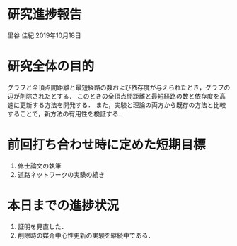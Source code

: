 研究進捗報告
================
里谷 佳紀
2019年10月18日

# 研究全体の目的

グラフと全頂点間距離と最短経路の数および依存度が与えられたとき，グラフの辺が削除されたとする．
このときの全頂点間距離と最短経路の数と依存度を高速に更新する方法を開発する．
また，実験と理論の両方から既存の方法と比較することで，新方法の有用性を検証する．

# 前回打ち合わせ時に定めた短期目標

1.  修士論文の執筆
2.  道路ネットワークの実験の続き

# 本日までの進捗状況

1.  証明を見直した．
2.  削除時の媒介中心性更新の実験を継続中である．

